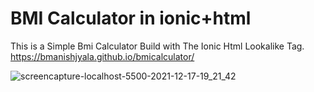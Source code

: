 # BMI Calculator in ionic+html
This is a Simple Bmi Calculator Build with The Ionic Html Lookalike Tag.
https://bmanishjyala.github.io/bmicalculator/

![screencapture-localhost-5500-2021-12-17-19_21_42](https://user-images.githubusercontent.com/81969897/146627291-c2897871-862c-4169-9d35-cb6a0d0900c9.png)

